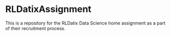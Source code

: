 # RLDatixAssignment

This is a repository for the RLDatix Data Science home assignment as a part of their recruitment process.
